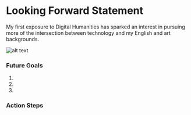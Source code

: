# Looking Forward Statement

My first exposure to Digital Humanities has sparked an interest in pursuing more of the intersection between technology and my English and art backgrounds.

![alt text](mountainbackground.png)

### Future Goals
1.

2. 

3. 
   
### Action Steps


